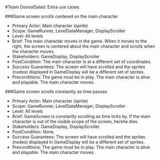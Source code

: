 #Team DoovalSalad: Extra use cases

###Game screen scrolls centered on the main character

* Primary Actor: Main character (sprite)
* Scope: GameRunner, LevelDataManager, DisplayScroller
* Level: All levels
* Brief: The main character moves in the game. When it moves to the right, the screen is centered about the main character and scrolls when the character moves.
* Stakeholders: GameDisplay, DisplayScroller
* PostCondition: The main character is at a different set of coordinates.
* Success Guarantees: The screen will have scrolled and the sprites (nodes) displayed in GameDisplay will be a different set of sprites.
* Preconditions: The game must be in play. The main character is alive and playable. The main character moves.

###Game screen scrolls constantly as time passes

* Primary Actor: Main character (sprite)
* Scope: GameRunner, LevelDataManager, DisplayScroller
* Level: All levels
* Brief: GameScreen is constantly scrolling as time ticks by. If the main character is out of the visible scope of the screen, he/she dies.
* Stakeholders: GameDisplay, DisplayScroller
* PostCondition: None.
* Success Guarantees: The screen will have scrolled and the sprites (nodes) displayed in GameDisplay will be a different set of sprites.
* Preconditions: The game must be in play. The main character is alive and playable. The main character moves.
